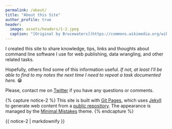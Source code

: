 ```yaml
---
permalink: /about/
title: "About this Site"
author_profile: true
header:
  image: assets/headers/1-2.jpeg
  caption: "[Original by Brucewaters](https://commons.wikimedia.org/wiki/File:M31,_the_Andromeda_Galaxy,_Killarney_Provincial_Park_Observatory.jpg), [CC BY 4.0](https://creativecommons.org/licenses/by/4.0), via Wikimedia Commons"
---
```


I created this site to share knowledge, tips, links and thoughts about command line software I use for web publishing, data wrangling, and other related tasks.

Hopefully, others find some of this information useful. *If not, at least I'll be able to find to my notes the next time I need to repeat a task documented here.* 😁

Please, contact me on [Twitter](https://twitter.com/PostgreSQLStan) if you have any questions or comments.

{% capture notice-2 %}
This site is built with [Git Pages](https://pages.github.com), which uses [Jekyll](https://jekyllrb.com) to generate web content from a [public repository](https://github.com/PostgreSqlStan/postgresqlstan.github.io). The appearance is managed by the [Minimal Mistakes](https://mmistakes.github.io/minimal-mistakes/) theme.
{% endcapture %}

<div class="notice">{{ notice-2 | markdownify }}</div>

